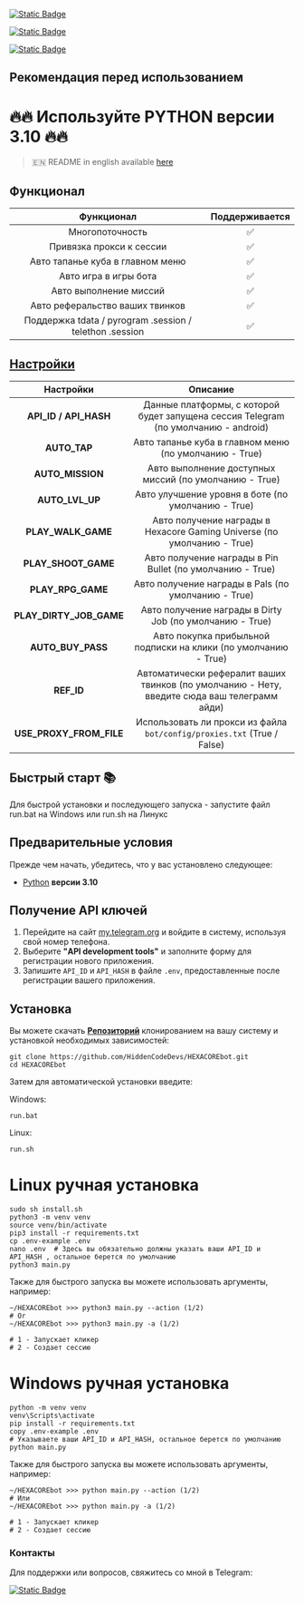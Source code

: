 [![Static Badge](https://img.shields.io/badge/Телеграм-Наш_канал-Link?style=for-the-badge&logo=Telegram&logoColor=white&logoSize=auto&color=blue)](https://t.me/hidden_coding)

[![Static Badge](https://img.shields.io/badge/Телеграм-Наш_чат-Link?style=for-the-badge&logo=Telegram&logoColor=white&logoSize=auto&color=blue)](https://t.me/hidden_codding_chat)

[![Static Badge](https://img.shields.io/badge/Телеграм-Ссылка_на_бота-Link?style=for-the-badge&logo=Telegram&logoColor=white&logoSize=auto&color=blue)](https://t.me/HexacoinBot/wallet?startapp=737844465)

## Рекомендация перед использованием

# 🔥🔥 Используйте PYTHON версии 3.10 🔥🔥

> 🇪🇳 README in english available [here](README-EN)

## Функционал  
|                       Функционал                        | Поддерживается |
|:-------------------------------------------------------:|:--------------:|
|                     Многопоточность                     |       ✅        | 
|                Привязка прокси к сессии                 |       ✅        | 
|            Авто тапанье куба в главном меню             |       ✅        |
|                  Авто игра в игры бота                  |       ✅        |
|                 Авто выполнение миссий                  |       ✅        |
|             Авто реферальство ваших твинков             |       ✅        |
| Поддержка tdata / pyrogram .session / telethon .session |       ✅        |


## [Настройки](https://github.com/HiddenCodeDevs/HEXACOREbot/blob/main/.env-example/)
|        Настройки        |                                           Описание                                           |
|:-----------------------:|:--------------------------------------------------------------------------------------------:|
|  **API_ID / API_HASH**  |     Данные платформы, с которой будет запущена сессия Telegram (по умолчанию - android)      |
|      **AUTO_TAP**       |                    Авто тапанье куба в главном меню (по умолчанию - True)                    |
|    **AUTO_MISSION**     |                    Авто выполнение доступных миссий (по умолчанию - True)                    |
|     **AUTO_LVL_UP**     |                      Авто улучшение уровня в боте (по умолчанию - True)                      |
|   **PLAY_WALK_GAME**    |           Авто получение награды в Hexacore Gaming Universe (по умолчанию - True)            |
|   **PLAY_SHOOT_GAME**   |                  Авто получение награды в Pin Bullet (по умолчанию - True)                   |
|    **PLAY_RPG_GAME**    |                     Авто получение награды в Pals (по умолчанию - True)                      |
| **PLAY_DIRTY_JOB_GAME** |                   Авто получение награды в Dirty Job (по умолчанию - True)                   |
|    **AUTO_BUY_PASS**    |               Авто покупка прибыльной подписки на клики (по умолчанию - True)                |
|       **REF_ID**        | Автоматически рефералит ваших твинков (по умолчанию - Нету, введите сюда ваш телеграмм айди) |
| **USE_PROXY_FROM_FILE** |           Использовать ли прокси из файла `bot/config/proxies.txt` (True / False)            |

## Быстрый старт 📚

Для быстрой установки и последующего запуска - запустите файл run.bat на Windows или run.sh на Линукс

## Предварительные условия
Прежде чем начать, убедитесь, что у вас установлено следующее:
- [Python](https://www.python.org/downloads/) **версии 3.10**

## Получение API ключей
1. Перейдите на сайт [my.telegram.org](https://my.telegram.org) и войдите в систему, используя свой номер телефона.
2. Выберите **"API development tools"** и заполните форму для регистрации нового приложения.
3. Запишите `API_ID` и `API_HASH` в файле `.env`, предоставленные после регистрации вашего приложения.

## Установка
Вы можете скачать [**Репозиторий**](https://github.com/HiddenCodeDevs/HEXACOREbot) клонированием на вашу систему и установкой необходимых зависимостей:
```shell
git clone https://github.com/HiddenCodeDevs/HEXACOREbot.git
cd HEXACOREbot
```

Затем для автоматической установки введите:

Windows:
```shell
run.bat
```

Linux:
```shell
run.sh
```

# Linux ручная установка
```shell
sudo sh install.sh
python3 -m venv venv
source venv/bin/activate
pip3 install -r requirements.txt
cp .env-example .env
nano .env  # Здесь вы обязательно должны указать ваши API_ID и API_HASH , остальное берется по умолчанию
python3 main.py
```

Также для быстрого запуска вы можете использовать аргументы, например:
```shell
~/HEXACOREbot >>> python3 main.py --action (1/2)
# Or
~/HEXACOREbot >>> python3 main.py -a (1/2)

# 1 - Запускает кликер
# 2 - Создает сессию
```


# Windows ручная установка
```shell
python -m venv venv
venv\Scripts\activate
pip install -r requirements.txt
copy .env-example .env
# Указываете ваши API_ID и API_HASH, остальное берется по умолчанию
python main.py
```

Также для быстрого запуска вы можете использовать аргументы, например:
```shell
~/HEXACOREbot >>> python main.py --action (1/2)
# Или
~/HEXACOREbot >>> python main.py -a (1/2)

# 1 - Запускает кликер
# 2 - Создает сессию
```




### Контакты

Для поддержки или вопросов, свяжитесь со мной в Telegram:

[![Static Badge](https://img.shields.io/badge/Телеграм-автор_бота-link?style=for-the-badge&logo=telegram&logoColor=white&logoSize=auto&color=blue)](https://t.me/ВАШЮЗЕРНЕЙМВТГ)
